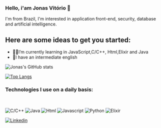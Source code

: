 ### Hello, i'am Jonas Vitório 🤙

I'm from Brazil, I'm interested in application front-end, security, database and artificial intelligence.

## Here are some ideas to get you started:


 - 👨‍💻I’m currently learning in JavaScript,C/C++, Html,Elixir and Java
 - 💬I have an intermediate english 

![Jonas's GitHub stats](https://github-readme-stats.vercel.app/api?username=jonasV29&show_icons=true&theme=dracula)

[![Top Langs](https://github-readme-stats.vercel.app/api/top-langs/?username=jonasV29&layout=compact)](https://github.com/JonasV29) 

### Technologies I use on a daily basis:

<div style="display: inline_block"></br>   

 <img align="center"  alt="C/C++" src="https://img.shields.io/badge/C%2B%2B-00599C?style=for-the-badge&logo=c%2B%2B&logoColor=white"> <img align="center"  alt="Java" src="https://img.shields.io/badge/Java-ED8B00?style=for-the-badge&logo=java&logoColor=white"> <img align="center"  alt="Html" src="https://img.shields.io/badge/HTML-239120?style=for-the-badge&logo=html5&logoColor=white"> <img align="center"  alt="Javascript" src="https://img.shields.io/badge/JavaScript-F7DF1E?style=for-the-badge&logo=javascript&logoColor=black"> <img align="center" alt="Python" src="https://img.shields.io/badge/Python-14354C?style=for-the-badge&logo=python&logoColor=white"> <img align="center"  alt="Elixir" src="https://img.shields.io/badge/Elixir-4B275F?style=for-the-badge&logo=elixir&logoColor=white">
 
</div>
            
[![Linkedin](https://img.shields.io/badge/LinkedIn-0077B5?style=for-the-badge&logo=linkedin&logoColor=white)](https://www.linkedin.com/in/jonas-vit%C3%B3rio/)




